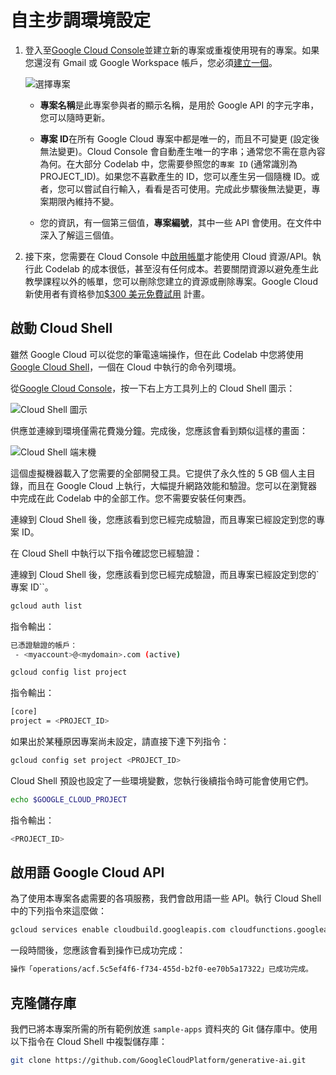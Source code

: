 ﻿# 自主步調環境設定

1. 登入至[Google Cloud Console](http://console.cloud.google.com/)並建立新的專案或重複使用現有的專案。如果您還沒有 Gmail 或 Google Workspace 帳戶，您必須[建立一個](https://accounts.google.com/SignUp)。

    ![選擇專案](assets/select_project.png "選擇專案")

    - **專案名稱**是此專案參與者的顯示名稱，是用於 Google API 的字元字串，您可以隨時更新。

    - **專案 ID**在所有 Google Cloud 專案中都是唯一的，而且不可變更 (設定後無法變更)。Cloud Console 會自動產生唯一的字串；通常您不需在意內容為何。在大部分 Codelab 中，您需要參照您的`專案 ID` (通常識別為 PROJECT_ID)。如果您不喜歡產生的 ID，您可以產生另一個隨機 ID。或者，您可以嘗試自行輸入，看看是否可使用。完成此步驟後無法變更，專案期限內維持不變。

    - 您的資訊，有一個第三個值，**專案編號**，其中一些 API 會使用。在文件中深入了解這三個值。

2. 接下來，您需要在 Cloud Console 中[啟用帳單](https://console.cloud.google.com/billing)才能使用 Cloud 資源/API。執行此 Codelab 的成本很低，甚至沒有任何成本。若要關閉資源以避免產生此教學課程以外的帳單，您可以刪除您建立的資源或刪除專案。Google Cloud 新使用者有資格參加[$300 美元免費試用](http://cloud.google.com/freeselec) 計畫。

## 啟動 Cloud Shell

雖然 Google Cloud 可以從您的筆電遠端操作，但在此 Codelab 中您將使用[Google Cloud Shell](https://cloud.google.com/cloud-shell/)，一個在 Cloud 中執行的命令列環境。

從[Google Cloud Console](https://console.cloud.google.com/)，按一下右上方工具列上的 Cloud Shell 圖示：

![Cloud Shell 圖示](assets/cloud_shell_icon.png "Cloud Shell 圖示")

供應並連線到環境僅需花費幾分鐘。完成後，您應該會看到類似這樣的畫面：

![Cloud Shell 端末機](assets/cloud_shell_terminal.png "Cloud Shell 端末機")

這個虛擬機器載入了您需要的全部開發工具。它提供了永久性的 5 GB 個人主目錄，而且在 Google Cloud 上執行，大幅提升網路效能和驗證。您可以在瀏覽器中完成在此 Codelab 中的全部工作。您不需要安裝任何東西。

連線到 Cloud Shell 後，您應該看到您已經完成驗證，而且專案已經設定到您的專案 ID。

在 Cloud Shell 中執行以下指令確認您已經驗證：

連線到 Cloud Shell 後，您應該看到您已經完成驗證，而且專案已經設定到您的`專案 ID``。

```bash
gcloud auth list
```

指令輸出：

```bash
已憑證驗證的帳戶：
 - <myaccount>@<mydomain>.com (active)
```

```bash
gcloud config list project
```

指令輸出：

```bash
[core]
project = <PROJECT_ID>
```

如果出於某種原因專案尚未設定，請直接下達下列指令：

```bash
gcloud config set project <PROJECT_ID>
```

Cloud Shell 預設也設定了一些環境變數，您執行後續指令時可能會使用它們。

```bash
echo $GOOGLE_CLOUD_PROJECT
```

指令輸出：

```bash
<PROJECT_ID>
```



## 啟用語 Google Cloud API

為了使用本專案各處需要的各項服務，我們會啟用語一些 API。執行 Cloud Shell 中的下列指令來這麼做：

```bash
gcloud services enable cloudbuild.googleapis.com cloudfunctions.googleapis.com run.googleapis.com logging.googleapis.com storage-component.googleapis.com aiplatform.googleapis.com
```

一段時間後，您應該會看到操作已成功完成：

```bash
操作「operations/acf.5c5ef4f6-f734-455d-b2f0-ee70b5a17322」已成功完成。
```

## 克隆儲存庫

我們已將本專案所需的所有範例放進 `sample-apps` 資料夾的 Git 儲存庫中。使用以下指令在 Cloud Shell 中複製儲存庫：

```bash
git clone https://github.com/GoogleCloudPlatform/generative-ai.git
```



